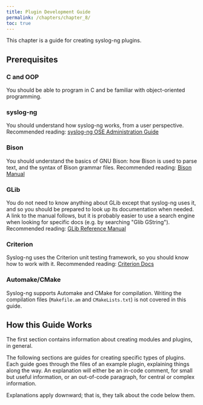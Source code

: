 ```yaml
---
title: Plugin Development Guide
permalink: /chapters/chapter_8/
toc: true
---
```


This chapter is a guide for creating syslog-ng plugins.

## Prerequisites

### C and OOP

You should be able to program in C and be familiar with object-oriented programming.

### syslog-ng

You should understand how syslog-ng works, from a user perspective.
Recommended reading: [syslog-ng OSE Administration Guide](https://www.syslog-ng.com/technical-documents/list/syslog-ng-open-source-edition/)

### Bison

You should understand the basics of GNU Bison: how Bison is used to parse text, and the syntax of Bison grammar files.
Recommended reading: [Bison Manual](https://www.gnu.org/software/bison/manual/)

### GLib

You do not need to know anything about GLib except that syslog-ng uses it, and so you should be prepared to look up its documentation when needed. A link to the manual follows, but it is probably easier to use a search engine when looking for specific docs (e.g. by searching "Glib GString").
Recommended reading: [GLib Reference Manual](https://developer.gnome.org/glib/)

### Criterion

Syslog-ng uses the Criterion unit testing framework, so you should know how to work with it.
Recommended reading: [Criterion Docs](https://criterion.readthedocs.io/)

### Automake/CMake

Syslog-ng supports Automake and CMake for compilation. Writing the compilation files (`Makefile.am` and `CMakeLists.txt`) is not covered in this guide.

## How this Guide Works

The first section contains information about creating modules and plugins, in general.

The following sections are guides for creating specific types of plugins. Each guide goes through the files of an example plugin, explaining things along the way. An explanation will either be an in-code comment, for small but useful information, or an out-of-code paragraph, for central or complex information.

Explanations apply downward; that is, they talk about the code below them.
